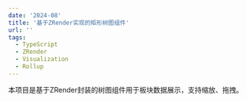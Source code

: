 ```yaml
---
date: '2024-08'
title: '基于ZRender实现的矩形树图组件'
url: ''
tags:
  - TypeScript
  - ZRender
  - Visualization
  - Rollup
---
```


本项目是基于ZRender封装的树图组件用于板块数据展示，支持缩放、拖拽。
